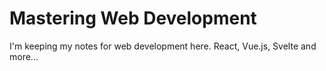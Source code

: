 # Mastering Web Development
I'm keeping my notes for web development here. React, Vue.js, Svelte and more...
